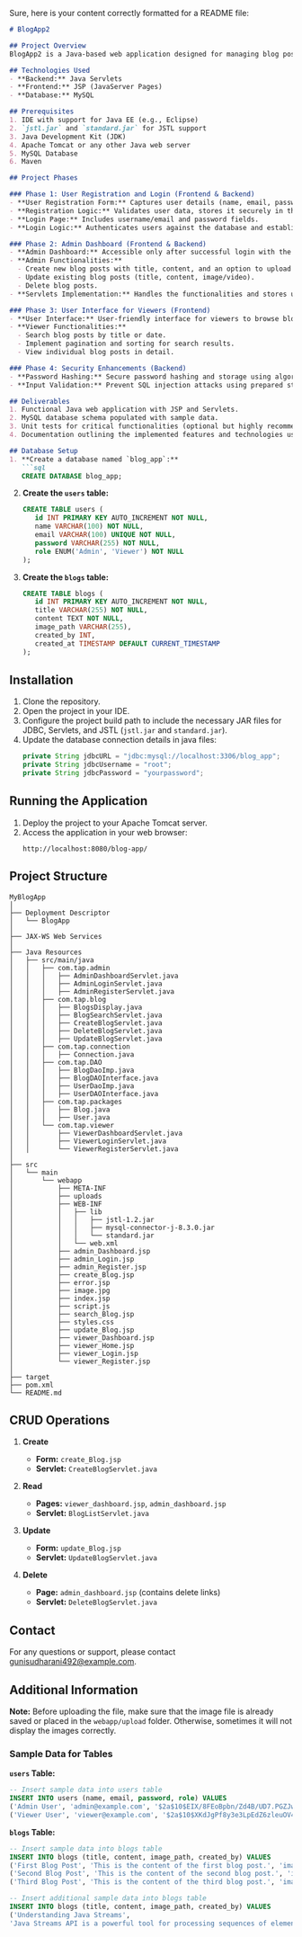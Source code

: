Sure, here is your content correctly formatted for a README file:

```markdown
# BlogApp2

## Project Overview
BlogApp2 is a Java-based web application designed for managing blog posts with user roles and authentication. The application supports two types of users: Admin and Viewer. Admins can create, update, and delete blog posts, while Viewers can browse and search for blog posts.

## Technologies Used
- **Backend:** Java Servlets
- **Frontend:** JSP (JavaServer Pages)
- **Database:** MySQL

## Prerequisites
1. IDE with support for Java EE (e.g., Eclipse)
2. `jstl.jar` and `standard.jar` for JSTL support
3. Java Development Kit (JDK)
4. Apache Tomcat or any other Java web server
5. MySQL Database
6. Maven

## Project Phases

### Phase 1: User Registration and Login (Frontend & Backend)
- **User Registration Form:** Captures user details (name, email, password) and role (Admin/Viewer).
- **Registration Logic:** Validates user data, stores it securely in the MySQL database with hashed passwords, and assigns a role.
- **Login Page:** Includes username/email and password fields.
- **Login Logic:** Authenticates users against the database and establishes user sessions using cookies or sessions for role identification.

### Phase 2: Admin Dashboard (Frontend & Backend)
- **Admin Dashboard:** Accessible only after successful login with the "Admin" role.
- **Admin Functionalities:**
  - Create new blog posts with title, content, and an option to upload images/videos.
  - Update existing blog posts (title, content, image/video).
  - Delete blog posts.
- **Servlets Implementation:** Handles the functionalities and stores uploaded images/videos securely in the database. Ensures data validation and sanitization to prevent security vulnerabilities.

### Phase 3: User Interface for Viewers (Frontend)
- **User Interface:** User-friendly interface for viewers to browse blog posts.
- **Viewer Functionalities:**
  - Search blog posts by title or date.
  - Implement pagination and sorting for search results.
  - View individual blog posts in detail.

### Phase 4: Security Enhancements (Backend)
- **Password Hashing:** Secure password hashing and storage using algorithms like BCrypt.
- **Input Validation:** Prevent SQL injection attacks using prepared statements.

## Deliverables
1. Functional Java web application with JSP and Servlets.
2. MySQL database schema populated with sample data.
3. Unit tests for critical functionalities (optional but highly recommended).
4. Documentation outlining the implemented features and technologies used.

## Database Setup
1. **Create a database named `blog_app`:**
   ```sql
   CREATE DATABASE blog_app;
   ```

2. **Create the `users` table:**
   ```sql
   CREATE TABLE users (
      id INT PRIMARY KEY AUTO_INCREMENT NOT NULL,
      name VARCHAR(100) NOT NULL,
      email VARCHAR(100) UNIQUE NOT NULL,
      password VARCHAR(255) NOT NULL,
      role ENUM('Admin', 'Viewer') NOT NULL
   );
   ```

3. **Create the `blogs` table:**
   ```sql
   CREATE TABLE blogs (
      id INT PRIMARY KEY AUTO_INCREMENT NOT NULL,
      title VARCHAR(255) NOT NULL,
      content TEXT NOT NULL,
      image_path VARCHAR(255),
      created_by INT,
      created_at TIMESTAMP DEFAULT CURRENT_TIMESTAMP
   );
   ```

## Installation
1. Clone the repository.
2. Open the project in your IDE.
3. Configure the project build path to include the necessary JAR files for JDBC, Servlets, and JSTL (`jstl.jar` and `standard.jar`).
4. Update the database connection details in java files:
   ```java
   private String jdbcURL = "jdbc:mysql://localhost:3306/blog_app";
   private String jdbcUsername = "root";
   private String jdbcPassword = "yourpassword";
   ```

## Running the Application
1. Deploy the project to your Apache Tomcat server.
2. Access the application in your web browser:
   ```
   http://localhost:8080/blog-app/
   ```

## Project Structure
```
MyBlogApp
│
├── Deployment Descriptor
│   └── BlogApp
│
├── JAX-WS Web Services
│
├── Java Resources
│   ├── src/main/java
│   │   ├── com.tap.admin
│   │   │   ├── AdminDashboardServlet.java
│   │   │   ├── AdminLoginServlet.java
│   │   │   ├── AdminRegisterServlet.java
│   │   ├── com.tap.blog
│   │   │   ├── BlogsDisplay.java
│   │   │   ├── BlogSearchServlet.java
│   │   │   ├── CreateBlogServlet.java
│   │   │   ├── DeleteBlogServlet.java
│   │   │   ├── UpdateBlogServlet.java
│   │   ├── com.tap.connection
│   │   │   ├── Connection.java
│   │   ├── com.tap.DAO
│   │   │   ├── BlogDaoImp.java
│   │   │   ├── BlogDAOInterface.java
│   │   │   ├── UserDaoImp.java
│   │   │   ├── UserDAOInterface.java
│   │   ├── com.tap.packages
│   │   │   ├── Blog.java
│   │   │   ├── User.java
│   │   └── com.tap.viewer
│   │       ├── ViewerDashboardServlet.java
│   │       ├── ViewerLoginServlet.java
│   │       └── ViewerRegisterServlet.java
│
├── src
│   └── main
│       └── webapp
│           ├── META-INF
│           ├── uploads
│           ├── WEB-INF
│           │   ├── lib
│           │   │   ├── jstl-1.2.jar
│           │   │   ├── mysql-connector-j-8.3.0.jar
│           │   │   └── standard.jar
│           │   └── web.xml
│           ├── admin_Dashboard.jsp
│           ├── admin_Login.jsp
│           ├── admin_Register.jsp
│           ├── create_Blog.jsp
│           ├── error.jsp
│           ├── image.jpg
│           ├── index.jsp
│           ├── script.js
│           ├── search_Blog.jsp
│           ├── styles.css
│           ├── update_Blog.jsp
│           ├── viewer_Dashboard.jsp
│           ├── viewer_Home.jsp
│           ├── viewer_Login.jsp
│           └── viewer_Register.jsp
│
├── target
├── pom.xml
└── README.md
```

## CRUD Operations
1. **Create**
   - **Form:** `create_Blog.jsp`
   - **Servlet:** `CreateBlogServlet.java`

2. **Read**
   - **Pages:** `viewer_dashboard.jsp`, `admin_dashboard.jsp`
   - **Servlet:** `BlogListServlet.java`

3. **Update**
   - **Form:** `update_Blog.jsp`
   - **Servlet:** `UpdateBlogServlet.java`

4. **Delete**
   - **Page:** `admin_dashboard.jsp` (contains delete links)
   - **Servlet:** `DeleteBlogServlet.java`

## Contact
For any questions or support, please contact [gunisudharani492@example.com](mailto:gunisudharani492@example.com).

## Additional Information
**Note:** Before uploading the file, make sure that the image file is already saved or placed in the `webapp/upload` folder. Otherwise, sometimes it will not display the images correctly.

### Sample Data for Tables

**`users` Table:**
```sql
-- Insert sample data into users table
INSERT INTO users (name, email, password, role) VALUES
('Admin User', 'admin@example.com', '$2a$10$EIX/8FEoBpbn/Zd4B/UD7.PGZJwHV1FDhOd5LvQxYkKoZ0bhKGG2y', 'Admin'), -- password: admin123
('Viewer User', 'viewer@example.com', '$2a$10$XKdJgPf8y3e3LpEdZ6zleuOV4Eq8ufmMKYf7zUP6WZ76EZAxzOFUC', 'Viewer'); -- password: viewer123
```

**`blogs` Table:**
```sql
-- Insert sample data into blogs table
INSERT INTO blogs (title, content, image_path, created_by) VALUES
('First Blog Post', 'This is the content of the first blog post.', 'image5.jpg', 1),
('Second Blog Post', 'This is the content of the second blog post.', 'image6.jpg', 1),
('Third Blog Post', 'This is the content of the third blog post.', 'image7.jpg', 2);

-- Insert additional sample data into blogs table
INSERT INTO blogs (title, content, image_path, created_by) VALUES
('Understanding Java Streams', 
'Java Streams API is a powerful tool for processing sequences of elements. Introduced in Java 8, it allows for functional-style operations on streams of elements, such as map-reduce transformations. The Streams API can be used to perform a variety of operations, such
